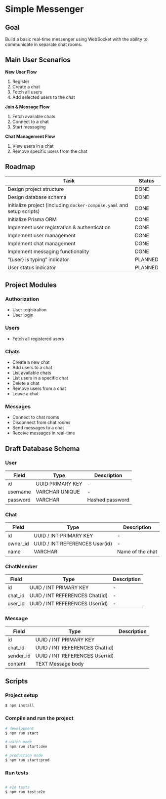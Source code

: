 # Simple Messenger

## Goal

Build a basic real-time messenger using WebSocket with the ability to communicate in separate chat rooms.

## Main User Scenarios

**New User Flow**

1. Register
2. Create a chat
3. Fetch all users
4. Add selected users to the chat

**Join & Message Flow**

1. Fetch available chats
2. Connect to a chat
3. Start messaging

**Chat Management Flow**

1. View users in a chat
2. Remove specific users from the chat

## Roadmap

| Task                                                                   | Status  |
| ---------------------------------------------------------------------- | ------- |
| Design project structure                                               | DONE    |
| Design database schema                                                 | DONE    |
| Initialize project (including `docker-compose.yaml` and setup scripts) | DONE    |
| Initialize Prisma ORM                                                  | DONE    |
| Implement user registration & authentication                           | DONE    |
| Implement user management                                              | DONE    |
| Implement chat management                                              | DONE    |
| Implement messaging functionality                                      | DONE    |
| “{user} is typing” indicator                                           | PLANNED |
| User status indicator                                                  | PLANNED |

## Project Modules

### Authorization

- User registration
- User login

### Users

- Fetch all registered users

### Chats

- Create a new chat
- Add users to a chat
- List available chats
- List users in a specific chat
- Delete a chat
- Remove users from a chat
- Leave a chat

### Messages

- Connect to chat rooms
- Disconnect from chat rooms
- Send messages to a chat
- Receive messages in real-time

## Draft Database Schema

### User

| Field    | Type             | Description     |
| -------- | ---------------- | --------------- |
| id       | UUID PRIMARY KEY | -               |
| username | VARCHAR UNIQUE   | -               |
| password | VARCHAR          | Hashed password |

### Chat

| Field    | Type                           | Description      |
| -------- | ------------------------------ | ---------------- |
| id       | UUID / INT PRIMARY KEY         | -                |
| owner_id | UUID / INT REFERENCES User(id) | -                |
| name     | VARCHAR                        | Name of the chat |

### ChatMember

| Field   | Type                           | Description |
| ------- | ------------------------------ | ----------- |
| id      | UUID / INT PRIMARY KEY         | -           |
| chat_id | UUID / INT REFERENCES Chat(id) | -           |
| user_id | UUID / INT REFERENCES User(id) | -           |

### Message

| Field     | Type                           | Description |
| --------- | ------------------------------ | ----------- |
| id        | UUID / INT PRIMARY KEY         |             |
| chat_id   | UUID / INT REFERENCES Chat(id) |             |
| sender_id | UUID / INT REFERENCES User(id) |             |
| content   | TEXT Message body              |             |

## Scripts

### Project setup

```bash
$ npm install
```

### Compile and run the project

```bash
# development
$ npm run start

# watch mode
$ npm run start:dev

# production mode
$ npm run start:prod
```

### Run tests

```bash

# e2e tests
$ npm run test:e2e
```
